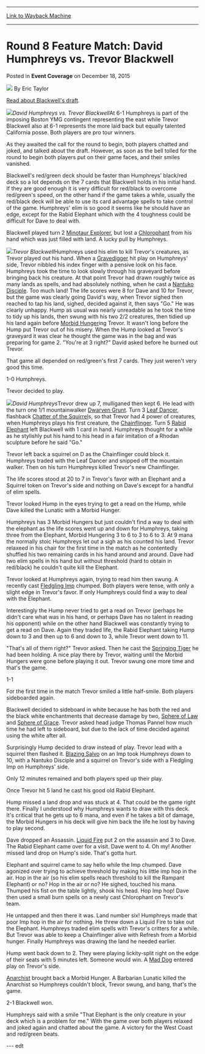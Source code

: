 
---
[Link to Wayback Machine](https://web.archive.org/web/20220118223605/https://magic.wizards.com/en/articles/archive/event-coverage/round-8-feature-match-david-humphreys-vs-trevor-blackwell-2015-12-18)

[_metadata_:author]:- "Eric Taylor"
[_metadata_:description]:- "Read about Blackwell's draft. David Humphreys vs. Trevor BlackwellAt 6-1 Humphreys is part of the imposing Boston YMG contingent representing the east while Trevor Blackwell also at 6-1 represents the more laid back but equally talented California posse. Both players are pro tour winners. As they awaited the call for the round to begin, both players chatted and joked, and"
[_metadata_:generator]:- "Drupal 7 (http://drupal.org)"
[_metadata_:node]:- "955666"
[_metadata_:publish_date]:- "2015-12-18"
[_metadata_:source]:- "div-main-content"
[_metadata_:title]:- "Round 8 Feature Match: David Humphreys vs. Trevor Blackwell"
[_metadata_:wayback_capture_timestamp]:- "2022-01-18 22:36:05"
[_metadata_:wayback_raw_url]:- "https://web.archive.org/web/20220118223605id_/https://magic.wizards.com/en/articles/archive/event-coverage/round-8-feature-match-david-humphreys-vs-trevor-blackwell-2015-12-18"
[_metadata_:wayback_url]:- "https://magic.wizards.com/en/articles/archive/event-coverage/round-8-feature-match-david-humphreys-vs-trevor-blackwell-2015-12-18"
---


Round 8 Feature Match: David Humphreys vs. Trevor Blackwell
===========================================================



 Posted in **Event Coverage**
 on December 18, 2015 






![](https://media.magic.wizards.com/styles/auth_small/public/generic-avatar-150_474.png)
By Eric Taylor











[Read about Blackwell's draft](http://archive.wizards.com/sideboard/article.asp?x=GPATL01%5C795draft1a).


![](https://media.magic.wizards.com/image_legacy_migration/sideboard/images/gpatl01/930.jpg)*David Humphreys vs. Trevor Blackwell*At 6-1 Humphreys is part of the imposing Boston YMG contingent representing the east while Trevor Blackwell also at 6-1 represents the more laid back but equally talented California posse. Both players are pro tour winners.


As they awaited the call for the round to begin, both players chatted and joked, and talked about the draft. However, as soon as the bell tolled for the round to begin both players put on their game faces, and their smiles vanished.


Blackwell's red/green deck should be faster than Humphreys' black/red deck so a lot depends on the 7 cards that Blackwell holds in his initial hand. If they are good enough it is very difficult for red/black to overcome red/green's speed, on the other hand if the game takes a while, usually the red/black deck will be able to use its card advantage spells to take control of the game. Humphreys' elim is so good it seems like he should have an edge, except for the Rabid Elephant which with the 4 toughness could be difficult for Dave to deal with.


Blackwell played turn 2 [Minotaur Explorer](https://gatherer.wizards.com/Pages/Card/Details.aspx?name=Minotaur+Explorer), but lost a [Chlorophant](https://gatherer.wizards.com/Pages/Card/Details.aspx?name=Chlorophant) from his hand which was just filled with land. A lucky pull by Humphreys.


![](https://media.magic.wizards.com/image_legacy_migration/sideboard/images/gpatl01/931.jpg)*Trevor Blackwell*Humphreys used his elim to kill Trevor's creatures, as Trevor played out his hand. When a [Gravedigger](https://gatherer.wizards.com/Pages/Card/Details.aspx?name=Gravedigger) hit play on Humphreys' side, Trevor nibbled his index finger with a pensive look on his face. Humphreys took the time to look slowly through his graveyard before bringing back his creature. At that point Trevor had drawn roughly twice as many lands as spells, and had absolutely nothing, when he cast a [Nantuko Disciple](https://gatherer.wizards.com/Pages/Card/Details.aspx?name=Nantuko+Disciple). Too much land! The life scores were 8 for Dave and 10 for Trevor, but the game was clearly going David's way, when Trevor sighed then reached to tap his land, sighed, decided against it, then says "Go." He was clearly unhappy. Hump as usual was nearly unreadable as he took the time to tidy up his lands, then swung with his two 2/2 creatures, then tidied up his land again before [Morbid Hunger](https://gatherer.wizards.com/Pages/Card/Details.aspx?name=Morbid+Hunger)ing Trevor. It wasn't long before the Hump put Trevor out of his misery. When the Hump looked at Trevor's graveyard it was clear he thought the game was in the bag and was preparing for game 2. "You're at 3 right?" David asked before he burned out Trevor.


That game all depended on red/green's first 7 cards. They just weren't very good this time.


1-0 Humphreys.


Trevor decided to play.


![](https://media.magic.wizards.com/image_legacy_migration/sideboard/images/gpatl01/932.jpg)*David Humphreys*Trevor drew up 7, mulliganed then kept 6. He lead with the turn one 1/1 mountainwalker [Dwarven Grunt](https://gatherer.wizards.com/Pages/Card/Details.aspx?name=Dwarven+Grunt). Turn 3 [Leaf Dancer](https://gatherer.wizards.com/Pages/Card/Details.aspx?name=Leaf+Dancer), flashback [Chatter of the Squirrel](https://gatherer.wizards.com/Pages/Card/Details.aspx?name=Chatter+of+the+Squirrel)s, so that Trevor had 4 power of creatures, when Humphreys plays his first creature, the [Chainflinger](https://gatherer.wizards.com/Pages/Card/Details.aspx?name=Chainflinger). Turn 5 [Rabid Elephant](https://gatherer.wizards.com/Pages/Card/Details.aspx?name=Rabid+Elephant) left Blackwell with 1 card in hand. Humphreys thought for a while as he stylishly put his hand to his head in a fair imitation of a Rhodan sculpture before he said "Go."


Trevor left back a squirrel on D as the Chainflinger could block it. Humphreys traded with the Leaf Dancer and snipped off the mountain walker. Then on his turn Humphreys killed Trevor's new Chainflinger. 


The life scores stood at 20 to 7 in Trevor's favor with an Elephant and a Squirrel token on Trevor's side and nothing on Dave's except for a handful of elim spells.


Trevor looked Hump in the eyes trying to get a read on the Hump, while Dave killed the Lunatic with a Morbid Hunger. 


Humphreys has 3 Morbid Hungers but just couldn't find a way to deal with the elephant as the life scores went up and down for Humphreys, taking three from the Elephant, Morbid Hungering 3 to 6 to 3 to 6 to 3. At 9 mana the normally stoic Humphreys let out a sigh as his counted his land. Trevor relaxeed in his chair for the first time in the match as he contentedly shuffled his two remaining cards in his hand around and around. Dave had two elim spells in his hand but without threshold (hard to obtain in red/black) he couldn't quite kill the Elephant.


Trevor looked at Humphreys again, trying to read him then swung. A recently cast [Fledgling Imp](https://gatherer.wizards.com/Pages/Card/Details.aspx?name=Fledgling+Imp) chumped. Both players were tense, with only a slight edge in Trevor's favor. If only Humphreys could find a way to deal with the Elephant.


Interestingly the Hump never tried to get a read on Trevor (perhaps he didn't care what was in his hand, or perhaps Dave has no talent in reading his opponent) while on the other hand Blackwell was constantly trying to get a read on Dave. Again they traded life, the Rabid Elephant taking Hump down to 3 and then up to 6 and down to 3, while Trevor went down to 11.


"That's all of them right?" Trevor asked. Then he cast the [Springing Tiger](https://gatherer.wizards.com/Pages/Card/Details.aspx?name=Springing+Tiger) he had been holding. A nice play there by Trevor, waiting until the Morbid Hungers were gone before playing it out. Trevor swung one more time and that's the game.


1-1


For the first time in the match Trevor smiled a little half-smile. Both players sideboarded again. 


Blackwell decided to sideboard in white because he has both the red and the black white enchantments that decrease damage by two, [Sphere of Law](https://gatherer.wizards.com/Pages/Card/Details.aspx?name=Sphere+of+Law) and [Sphere of Grace](https://gatherer.wizards.com/Pages/Card/Details.aspx?name=Sphere+of+Grace). Trevor asked head judge Thomas Pannel how much time he had left to sideboard, but due to the lack of time decided against using the white after all.


Surprisingly Hump decided to draw instead of play. Trevor lead with a squirrel then flashed it. [Blazing Salvo](https://gatherer.wizards.com/Pages/Card/Details.aspx?name=Blazing+Salvo) on an Imp took Humphreys down to 10, with a Nantuko Disciple and a squirrel on Trevor's side with a Fledgling Imp on Humphreys' side.


Only 12 minutes remained and both players sped up their play.


Once Trevor hit 5 land he cast his good old Rabid Elephant.


Hump missed a land drop and was stuck at 4. That could be the game right there. Finally I understood why Humphreys wants to draw with this deck. It's critical that he gets up to 6 mana, and even if he takes a bit of damage, the Morbid Hungers in his deck will give him back the life he lost by having to play second.


Dave dropped an Assassin. [Liquid Fire](https://gatherer.wizards.com/Pages/Card/Details.aspx?name=Liquid+Fire) put 2 on the assassin and 3 to Dave. The Rabid Elephant came over for a visit. Dave went to 4. Oh my! Another missed land drop on Hump's side. That's gotta hurt.


Elephant and squirrel came to say hello while the Imp chumped. Dave agonized over trying to achieve threshold by making his little imp hop in the air. Hop in the air (so his elim spells reach threshold to kill the Rampant Elephant) or no? Hop in the air or no? He sighed, touched his mana. Thumped his fist on the table lightly, shook his head. Hop Imp hop! Dave then used a small burn spells on a newly cast Chlorophant on Trevor's team.


He untapped and then there it was. Land number six! Humphreys made that poor Imp hop in the air for nothing. He threw down a Liquid Fire to take out the Elephant. Humphreys traded elim spells with Trevor's critters for a while. But Trevor was able to keep a Chainflinger alive with Refresh from a Morbid hunger. Finally Humphreys was drawing the land he needed earlier. 


Hump went back down to 2. They were playing lickity-split right on the edge of their seats with 5 minutes left. Someone would win. A [Mad Dog](https://gatherer.wizards.com/Pages/Card/Details.aspx?name=Mad+Dog) entered play on Trevor's side.


[Anarchist](https://gatherer.wizards.com/Pages/Card/Details.aspx?name=Anarchist) brought back a Morbid Hunger. A Barbarian Lunatic killed the Anarchist so Humphreys couldn't block, Trevor swung, and bang, that's the game.


2-1 Blackwell won.


Humphreys said with a smile "That Elephant is the only creature in your deck which is a problem for me." With the game over both players relaxed and joked again and chatted about the game. A victory for the West Coast and red/green beats.


--- edt







